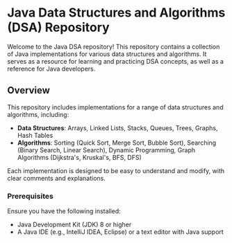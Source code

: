 # Java Data Structures and Algorithms (DSA) Repository

Welcome to the Java DSA repository! This repository contains a collection of Java implementations for various data structures and algorithms. It serves as a resource for learning and practicing DSA concepts, as well as a reference for Java developers.

## Overview

This repository includes implementations for a range of data structures and algorithms, including:

- **Data Structures**: Arrays, Linked Lists, Stacks, Queues, Trees, Graphs, Hash Tables
- **Algorithms**: Sorting (Quick Sort, Merge Sort, Bubble Sort), Searching (Binary Search, Linear Search), Dynamic Programming, Graph Algorithms (Dijkstra's, Kruskal's, BFS, DFS)

Each implementation is designed to be easy to understand and modify, with clear comments and explanations.


### Prerequisites

Ensure you have the following installed:

- Java Development Kit (JDK) 8 or higher
- A Java IDE (e.g., IntelliJ IDEA, Eclipse) or a text editor with Java support

